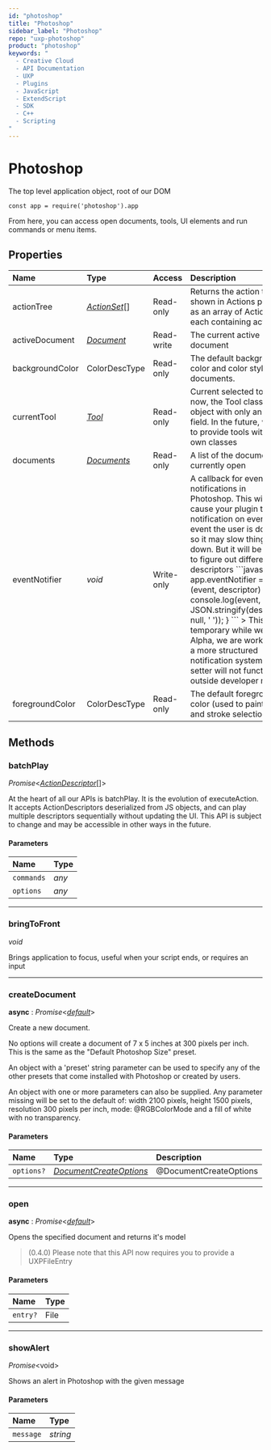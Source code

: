 ```yaml
---
id: "photoshop"
title: "Photoshop"
sidebar_label: "Photoshop"
repo: "uxp-photoshop"
product: "photoshop"
keywords: "
  - Creative Cloud
  - API Documentation
  - UXP
  - Plugins
  - JavaScript
  - ExtendScript
  - SDK
  - C++
  - Scripting
"
---
```


# Photoshop

The top level application object, root of our DOM

```
const app = require('photoshop').app
```

From here, you can access open documents, tools, UI elements and run commands or menu items.

## Properties

| Name | Type | Access | Description |
| :------ | :------ | :------ | :------ |
| actionTree | [*ActionSet*](/ps_reference/classes/actionset/)[] | Read-only | Returns the action tree shown in Actions panel, as an array of ActionSets, each containing actions |
| activeDocument | [*Document*](/ps_reference/classes/document/) | Read-write | The current active document |
| backgroundColor | ColorDescType | Read-only | The default background color and color style for documents. |
| currentTool | [*Tool*](/ps_reference/objects/tool/) | Read-only | Current selected tool. For now, the Tool class is an object with only an &#x60;id&#x60; field. In the future, we aim to provide tools with their own classes |
| documents | [*Documents*](/ps_reference/classes/collections/documents/) | Read-only | A list of the documents currently open |
| eventNotifier | *void* | Write-only | A callback for event notifications in Photoshop. This will cause your plugin to get a notification on every event the user is doing, so it may slow things down. But it will be helpful to figure out different descriptors  &#x60;&#x60;&#x60;javascript app.eventNotifier &#x3D; (event, descriptor) &#x3D;&gt; {    console.log(event, JSON.stringify(descriptor, null, &#x27; &#x27;)); } &#x60;&#x60;&#x60;  &gt; This is temporary while we are in Alpha, we are working on a more structured notification system &gt; This setter will not function outside developer mode |
| foregroundColor | ColorDescType | Read-only | The default foreground color (used to paint, fill, and stroke selections) |

## Methods

### batchPlay

*Promise*<[*ActionDescriptor*](/ps_reference/interfaces/actiondescriptor/)[]\>

At the heart of all our APIs is batchPlay. It is the evolution of executeAction. It accepts
ActionDescriptors deserialized from JS objects, and can play multiple descriptors sequentially
without updating the UI. This API is subject to change and may be accessible in other ways in the future.

#### Parameters

| Name | Type |
| :------ | :------ |
| `commands` | *any* |
| `options` | *any* |

___

### bringToFront

*void*

Brings application to focus, useful when your script ends, or requires an input

___

### createDocument

**async** : *Promise*<[*default*](/ps_reference/classes/document/)\>

Create a new document.

No options will create a document of 7 x 5 inches at 300 pixels per inch.
This is the same as the "Default Photoshop Size" preset.

An object with a 'preset' string parameter can be used to specify any of
the other presets that come installed with Photoshop or created by users.

An object with one or more parameters can also be supplied. Any parameter
missing will be set to the default of: width 2100 pixels, height 1500 pixels,
resolution 300 pixels per inch, mode: @RGBColorMode and a fill of white with
no transparency.

#### Parameters

| Name | Type | Description |
| :------ | :------ | :------ |
| `options?` | [*DocumentCreateOptions*](/ps_reference/objects/documentcreateoptions/) | @DocumentCreateOptions |

___

### open

**async** : *Promise*<[*default*](/ps_reference/classes/document/)\>

Opens the specified document and returns it's model

> (0.4.0) Please note that this API now requires you to provide a UXPFileEntry

#### Parameters

| Name | Type |
| :------ | :------ |
| `entry?` | File |

___

### showAlert

*Promise*<void\>

Shows an alert in Photoshop with the given message

#### Parameters

| Name | Type |
| :------ | :------ |
| `message` | *string* |
